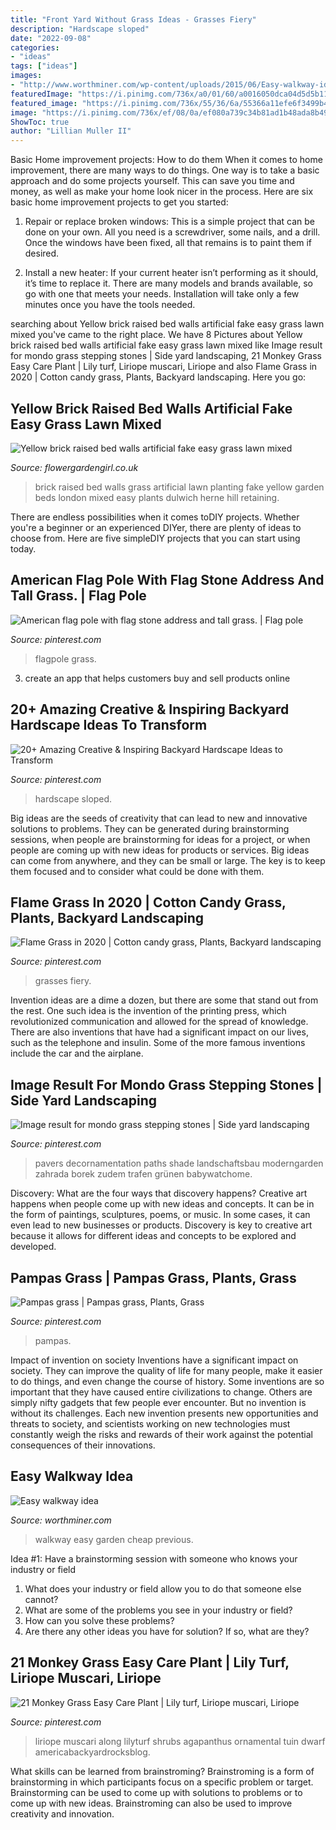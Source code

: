 ```yaml
---
title: "Front Yard Without Grass Ideas - Grasses Fiery"
description: "Hardscape sloped"
date: "2022-09-08"
categories:
- "ideas"
tags: ["ideas"]
images:
- "http://www.worthminer.com/wp-content/uploads/2015/06/Easy-walkway-idea-12.jpg"
featuredImage: "https://i.pinimg.com/736x/a0/01/60/a0016050dca04d5d5b1102825e216489.jpg"
featured_image: "https://i.pinimg.com/736x/55/36/6a/55366a11efe6f3499b473fe83dbb405a.jpg"
image: "https://i.pinimg.com/736x/ef/08/0a/ef080a739c34b81ad1b48ada8b49dbde.jpg"
ShowToc: true
author: "Lillian Muller II"
---
```



Basic Home improvement projects: How to do them
When it comes to home improvement, there are many ways to do things. One way is to take a basic approach and do some projects yourself. This can save you time and money, as well as make your home look nicer in the process. Here are six basic home improvement projects to get you started:
1) Repair or replace broken windows: This is a simple project that can be done on your own. All you need is a screwdriver, some nails, and a drill. Once the windows have been fixed, all that remains is to paint them if desired.

2) Install a new heater: If your current heater isn’t performing as it should, it’s time to replace it. There are many models and brands available, so go with one that meets your needs. Installation will take only a few minutes once you have the tools needed.

	

		
searching about Yellow brick raised bed walls artificial fake easy grass lawn mixed you've came to the right place. We have 8 Pictures about Yellow brick raised bed walls artificial fake easy grass lawn mixed like Image result for mondo grass stepping stones | Side yard landscaping, 21 Monkey Grass Easy Care Plant | Lily turf, Liriope muscari, Liriope and also Flame Grass in 2020 | Cotton candy grass, Plants, Backyard landscaping. Here you go:
		
    
## Yellow Brick Raised Bed Walls Artificial Fake Easy Grass Lawn Mixed

<img loading=lazy src="https://flowergardengirl.co.uk/wp-content/uploads/2014/12/Yellow-brick-raised-bed-walls-artificial-fake-easy-grass-lawn-mixed-planting-herne-hill-dulwich-london-12.jpg" onerror="this.onerror=null;this.src='https://tse2.mm.bing.net/th?id=OIP.nbqaG6Qo322trlZrS2f0wAHaJ4&amp;pid=15.1';" alt="Yellow brick raised bed walls artificial fake easy grass lawn mixed">

_Source: flowergardengirl.co.uk_

>brick raised bed walls grass artificial lawn planting fake yellow garden beds london mixed easy plants dulwich herne hill retaining. 

	

There are endless possibilities when it comes toDIY projects. Whether you're a beginner or an experienced DIYer, there are plenty of ideas to choose from. Here are five simpleDIY projects that you can start using today.

    
## American Flag Pole With Flag Stone Address And Tall Grass. | Flag Pole

<img loading=lazy src="https://i.pinimg.com/736x/a0/01/60/a0016050dca04d5d5b1102825e216489.jpg" onerror="this.onerror=null;this.src='https://tse4.mm.bing.net/th?id=OIP.540kK2pOcGQ_PU2Dax5DjQHaNK&amp;pid=15.1';" alt="American flag pole with flag stone address and tall grass. | Flag pole">

_Source: pinterest.com_

>flagpole grass. 

	

3. create an app that helps customers buy and sell products online 

    
## 20+ Amazing Creative &amp; Inspiring Backyard Hardscape Ideas To Transform

<img loading=lazy src="https://i.pinimg.com/736x/6e/d2/01/6ed201ddbe7f5b9878376fc9b6003e68.jpg" onerror="this.onerror=null;this.src='https://tse1.mm.bing.net/th?id=OIP.lqzLK-ipHSFQPaZzeneqlwHaK8&amp;pid=15.1';" alt="20+ Amazing Creative &amp; Inspiring Backyard Hardscape Ideas to Transform">

_Source: pinterest.com_

>hardscape sloped. 

	

Big ideas are the seeds of creativity that can lead to new and innovative solutions to problems. They can be generated during brainstorming sessions, when people are brainstorming for ideas for a project, or when people are coming up with new ideas for products or services. Big ideas can come from anywhere, and they can be small or large. The key is to keep them focused and to consider what could be done with them.

    
## Flame Grass In 2020 | Cotton Candy Grass, Plants, Backyard Landscaping

<img loading=lazy src="https://i.pinimg.com/736x/8c/6e/f7/8c6ef78c5f43633efa6695931e1b5855.jpg" onerror="this.onerror=null;this.src='https://tse4.mm.bing.net/th?id=OIP.kcO9BlSxS-UidE_L1peh0AHaJD&amp;pid=15.1';" alt="Flame Grass in 2020 | Cotton candy grass, Plants, Backyard landscaping">

_Source: pinterest.com_

>grasses fiery. 

	

Invention ideas are a dime a dozen, but there are some that stand out from the rest. One such idea is the invention of the printing press, which revolutionized communication and allowed for the spread of knowledge. There are also inventions that have had a significant impact on our lives, such as the telephone and insulin. Some of the more famous inventions include the car and the airplane.

    
## Image Result For Mondo Grass Stepping Stones | Side Yard Landscaping

<img loading=lazy src="https://i.pinimg.com/736x/55/36/6a/55366a11efe6f3499b473fe83dbb405a.jpg" onerror="this.onerror=null;this.src='https://tse2.mm.bing.net/th?id=OIP.5nJSj9Fclfb5EybQMOmJiAHaLH&amp;pid=15.1';" alt="Image result for mondo grass stepping stones | Side yard landscaping">

_Source: pinterest.com_

>pavers decornamentation paths shade landschaftsbau moderngarden zahrada borek zudem trafen grünen babywatchome. 

	

Discovery: What are the four ways that discovery happens?
Creative art happens when people come up with new ideas and concepts. It can be in the form of paintings, sculptures, poems, or music. In some cases, it can even lead to new businesses or products. Discovery is key to creative art because it allows for different ideas and concepts to be explored and developed.

    
## Pampas Grass | Pampas Grass, Plants, Grass

<img loading=lazy src="https://i.pinimg.com/736x/bd/1c/52/bd1c52c293274ce8714285b195c36c99--pampas-grass-grasses.jpg" onerror="this.onerror=null;this.src='https://tse3.mm.bing.net/th?id=OIP.3xC-Bd5kFiAZaofaUj9sOQHaJ3&amp;pid=15.1';" alt="Pampas grass | Pampas grass, Plants, Grass">

_Source: pinterest.com_

>pampas. 

	

Impact of invention on society
Inventions have a significant impact on society. They can improve the quality of life for many people, make it easier to do things, and even change the course of history. Some inventions are so important that they have caused entire civilizations to change. Others are simply nifty gadgets that few people ever encounter. But no invention is without its challenges. Each new invention presents new opportunities and threats to society, and scientists working on new technologies must constantly weigh the risks and rewards of their work against the potential consequences of their innovations.

    
## Easy Walkway Idea

<img loading=lazy src="http://www.worthminer.com/wp-content/uploads/2015/06/Easy-walkway-idea-12.jpg" onerror="this.onerror=null;this.src='https://tse1.mm.bing.net/th?id=OIP.X3z_I-opactj_u8K4wrBeQHaJ3&amp;pid=15.1';" alt="Easy walkway idea">

_Source: worthminer.com_

>walkway easy garden cheap previous. 

	

Idea #1: Have a brainstorming session with someone who knows your industry or field
1. What does your industry or field allow you to do that someone else cannot? 
2. What are some of the problems you see in your industry or field? 
3. How can you solve these problems? 
4. Are there any other ideas you have for solution? If so, what are they?

    
## 21 Monkey Grass Easy Care Plant | Lily Turf, Liriope Muscari, Liriope

<img loading=lazy src="https://i.pinimg.com/736x/ef/08/0a/ef080a739c34b81ad1b48ada8b49dbde.jpg" onerror="this.onerror=null;this.src='https://tse4.mm.bing.net/th?id=OIP.53U_L6YQqb08keENrgjoEQHaJ3&amp;pid=15.1';" alt="21 Monkey Grass Easy Care Plant | Lily turf, Liriope muscari, Liriope">

_Source: pinterest.com_

>liriope muscari along lilyturf shrubs agapanthus ornamental tuin dwarf americabackyardrocksblog. 

	

What skills can be learned from brainstroming?
Brainstroming is a form of brainstorming in which participants focus on a specific problem or target. Brainstorming can be used to come up with solutions to problems or to come up with new ideas. Brainstroming can also be used to improve creativity and innovation.

